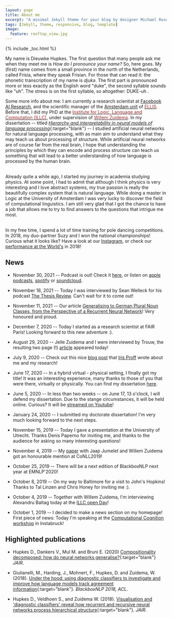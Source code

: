 ```yaml
---
layout: page
title: About me
excerpt: "A minimal Jekyll theme for your blog by designer Michael Rose."
tags: [Jekyll, theme, responsive, blog, template]
image:
  feature: rooftop_view.jpg
---
```


{% include _toc.html %}

My name is Dieuwke Hupkes.
The first question that many people ask me when they meet me is _How do I pronounce your name?_ So, here goes. My (first) name comes from a small province in the north of the Netherlands, called Frisia, where they speak Frisian.
For those that can read it: the phonetic transcription of my name is *djukǝ*.
The first part is pronounced more or less exactly as the English word "duke", the second syllable sounds like "uh". 
The stress is on the first syllable, so altogether: DUKE-uh .<br>

Some more info about me: I am currently a  research scientist at <a href="https://ai.facebook.com/" target="_blank">Facebook AI Research</a>, and the scientific manager of the <a href="https://ivi.fnwi.uva.nl/ellis/" target="_blank">Amsterdam unit</a> of <a href="https://ellis.eu/" target="_blank"><font color="brown">ELLIS</font></a>. 
Before that, I did my PhD at the <a href="https:/illc.uva.nl" target="_blank"><font color="brown">Institute for Logic, Language and Computation (ILLC)</font></a>, under supervision of <a href="https://staff.fnwi.uva.nl/w.zuidema/" target="_blank"><font color="brown">Willem Zuidema</font></a>.
In my dissertation -- titled [<i>Hierarchy and interpretability in neural models of language processing</i>](https://pure.uva.nl/ws/files/48164248/Thesis.pdf){:target="blank"} -- I studied artificial neural networks for natural language processing, with as main aim to understand what they may teach us about processing of structure.
While artificial neural networks are of course far from the real brain, I hope that understanding the principles by which they can encode and process structure can teach us something that will lead to a better understanding of how language is processed by the human brain. 
<br /><br />

Already quite a while ago, I started my journey in academia studying physics.
At some point, I had to admit that although I think physics is very interesting and I love abstract systems, my true passion is really the beautifully complex system that is natural language.
While doing a master in Logic at the University of Amsterdam I was very lucky to discover the field of computational linguistics.
I am still very glad that I got the chance to have a job that allows me to try to find answers to the questions that intrigue me most.
<br /><br />

In my free time, I spend a lot of time training for pole dancing competitions. 
In 2018, my duo-partner Suzy and I won the national championships!
Curious what it looks like?
Have a look at our <a href="https://www.instagram.com/duo_polenotti/" target="_blank">Instagram</a>, or check our <a href="https://www.youtube.com/watch?v=ylr0YnVzjOg&t=158s" target="_blank">performance at the World's</a> in 2018!

## News

- November 30, 2021 -- Podcast is out! Check it <a href="https://cs.nyu.edu/~welleck/episode36.html">here</a>, or listen on <a href="https://t.co/P5RxtByDZn?amp=1">apple podcasts</a>, <a href="https://t.co/PWSL07YXs8?amp=1">spotify</a> or <a href="https://soundcloud.com/thesis-review/36-dieuwke-hupkes-hierarchy-and-interpretability-in-neural-models-of-language-processing?utm_source=clipboard&utm_campaign=wtshare&utm_medium=widget&utm_content=https%253A%252F%252Fsoundcloud.com%252Fthesis-review%252F36-dieuwke-hupkes-hierarchy-and-interpretability-in-neural-models-of-language-processing">soundcloud</a>. 

- November 18, 2021 -- Today I was interviewed by Sean Welleck for his podcast <a href="https://cs.nyu.edu/~welleck/podcast.html">The Thesis Review</a>. Can't wait for it to come out!

- November 11, 2021 -- Our article <a href="https://aclanthology.org/2021.conll-1.8/">Generalising to German Plural Noun Classes, from the Perspective of a Recurrent Neural Network</a>! Very honoured and proud.

- December 7, 2020 -- Today I started as a research scientist at FAIR Paris! Looking forward to this new adventure :).

- August 29, 2020 -- Jelle Zuidema and I were interviewed by Trouw, the resulting two page (!) [article](Trouw-29-08-2020-article.pdf) appeared today!

- July 9, 2020 -- Check out this nice <a href="https://resources.illc.uva.nl/illc-blog/lightening-up-the-black-box/">blog post</a> that <a href="https://resources.illc.uva.nl/illc-blog/lightening-up-the-black-box/" target="_blank">Iris Proff</a> wrote about me and my research!


- June 17, 2020 -- In a hybrid virtual - physical setting, I finally got my title! It was an interesting experience, many thanks to those of you that were there, virtually or physically. You can find my dissertation <a href="https://www.illc.uva.nl/Research/Publications/Dissertations/DS-2020-06.text.pdf">here</a>.
 
- June 5, 2020 -- In less than two weeks -- on June 17, 13 o'clock, I will defend my dissertation. Due to the stange circumstances, it will be held online. Curious? It will be <a href="https://www.youtube.com/watch?v=aRTXv5MWmb8&feature=youtu.be">streamed on Youtube</a>!

- January 24, 2020 -- I submitted my doctorate dissertation! I'm very much looking forward to the next steps.

- November 15, 2019 -- Today I gave a presentation at the University of Utrecht. Thanks Denis Paperno for inviting me, and thanks to the audience for asking so many interesting questions!

- November 4, 2019 -- My <a href="https://www.aclweb.org/anthology/K19-1001.pdf" target="_blank">paper</a> with Jaap Jumelet and Willem Zuidema got an honourable mention at CoNLL2019!

- October 25, 2019 -- There will be a next edition of BlackboxNLP next year at EMNLP'2020!

- October 8, 2019 -- On my way to Baltimore for a visit to John's Hopkins! Thanks to Tal Linzen and Chris Honey for inviting me :).

- October 4, 2019 -- Together with Willem Zuidema, I'm interviewing Alexandru Baltag today at the <a href="https://www.illc.uva.nl/AbouttheILLC/Activities/ILLC-Open-Day/ILLC-Open-Day-2019/" target="_blank">ILLC open Day</a>!

- October 1, 2019 -- I decided to make a news section on my homepage! First piece of news: Today I'm speaking at the <a href="http://www.comco2019.com/" target="_blank">Computational Cognition workshop</a> in Instabruck!  
  

## Highlighted publications 

* Hupkes D., Dankers V., Mul M. and Bruni E. (2020)
[Compositionality decomposed: how do neural networks generalise?](https://jair.org/index.php/jair/article/view/11674/26576){:target="blank"}
*JAIR*.

* Giulianelli, M., Harding, J., Mohnert, F., Hupkes, D. and Zuidema, W. (2018). 
[Under the hood: using diagnostic classifiers to investigate and improve how language models track agreement information](https://aclweb.org/anthology/W18-5426){:target="blank"}.
*BlackboxNLP 2018, ACL*.

* Hupkes D., Veldhoen S., and Zuidema W. (2018). [Visualisation and 'diagnostic classifiers' reveal how recurrent and recursive neural networks process hierarchical structure](https://jair.org/index.php/jair/article/view/11196/26408){:target="blank"}.
*JAIR*.
